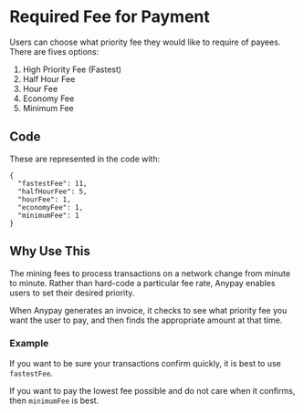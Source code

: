 # Required Fee for Payment

Users can choose what priority fee they would like to require of payees. There are fives options:

1. High Priority Fee (Fastest)
2. Half Hour Fee
3. Hour Fee
4. Economy Fee
5. Minimum Fee

## Code

These are represented in the code with:

```
{
  "fastestFee": 11,
  "halfHourFee": 5,
  "hourFee": 1,
  "economyFee": 1,
  "minimumFee": 1
}
```

## Why Use This

The mining fees to process transactions on a network change from minute to minute. Rather than hard-code a particular fee rate, Anypay enables users to set their desired priority. 

When Anypay generates an invoice, it checks to see what priority fee you want the user to pay, and then finds the appropriate amount at that time.

### Example

If you want to be sure your transactions confirm quickly, it is best to use `fastestFee`. 

If you want to pay the lowest fee possible and do not care when it confirms, then `minimumFee` is best.
